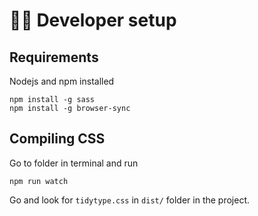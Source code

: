 # 🧑‍💻 Developer setup

## Requirements
Nodejs and npm installed
```
npm install -g sass
npm install -g browser-sync
```

## Compiling CSS 
Go to folder in terminal and run

```
npm run watch
```
Go and look for `tidytype.css` in `dist/` folder in the project.